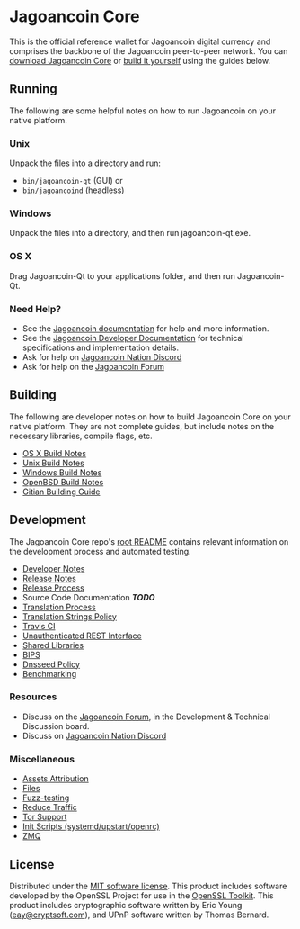 Jagoancoin Core
==========

This is the official reference wallet for Jagoancoin digital currency and comprises the backbone of the Jagoancoin peer-to-peer network. You can [download Jagoancoin Core](https://www.jagoancoin.org/downloads/) or [build it yourself](#building) using the guides below.

Running
---------------------
The following are some helpful notes on how to run Jagoancoin on your native platform.

### Unix

Unpack the files into a directory and run:

- `bin/jagoancoin-qt` (GUI) or
- `bin/jagoancoind` (headless)

### Windows

Unpack the files into a directory, and then run jagoancoin-qt.exe.

### OS X

Drag Jagoancoin-Qt to your applications folder, and then run Jagoancoin-Qt.

### Need Help?

* See the [Jagoancoin documentation](https://docs.jagoancoin.org)
for help and more information.
* See the [Jagoancoin Developer Documentation](https://jagoancoin-docs.github.io/) 
for technical specifications and implementation details.
* Ask for help on [Jagoancoin Nation Discord](http://jagoancoinchat.org)
* Ask for help on the [Jagoancoin Forum](https://jagoancoin.org/forum)

Building
---------------------
The following are developer notes on how to build Jagoancoin Core on your native platform. They are not complete guides, but include notes on the necessary libraries, compile flags, etc.

- [OS X Build Notes](build-osx.md)
- [Unix Build Notes](build-unix.md)
- [Windows Build Notes](build-windows.md)
- [OpenBSD Build Notes](build-openbsd.md)
- [Gitian Building Guide](gitian-building.md)

Development
---------------------
The Jagoancoin Core repo's [root README](/README.md) contains relevant information on the development process and automated testing.

- [Developer Notes](developer-notes.md)
- [Release Notes](release-notes.md)
- [Release Process](release-process.md)
- Source Code Documentation ***TODO***
- [Translation Process](translation_process.md)
- [Translation Strings Policy](translation_strings_policy.md)
- [Travis CI](travis-ci.md)
- [Unauthenticated REST Interface](REST-interface.md)
- [Shared Libraries](shared-libraries.md)
- [BIPS](bips.md)
- [Dnsseed Policy](dnsseed-policy.md)
- [Benchmarking](benchmarking.md)

### Resources
* Discuss on the [Jagoancoin Forum](https://jagoancoin.org/forum), in the Development & Technical Discussion board.
* Discuss on [Jagoancoin Nation Discord](http://jagoancoinchat.org)

### Miscellaneous
- [Assets Attribution](assets-attribution.md)
- [Files](files.md)
- [Fuzz-testing](fuzzing.md)
- [Reduce Traffic](reduce-traffic.md)
- [Tor Support](tor.md)
- [Init Scripts (systemd/upstart/openrc)](init.md)
- [ZMQ](zmq.md)

License
---------------------
Distributed under the [MIT software license](/COPYING).
This product includes software developed by the OpenSSL Project for use in the [OpenSSL Toolkit](https://www.openssl.org/). This product includes
cryptographic software written by Eric Young ([eay@cryptsoft.com](mailto:eay@cryptsoft.com)), and UPnP software written by Thomas Bernard.
